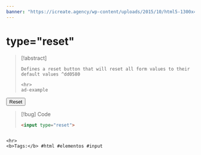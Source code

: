 ```yaml
---
banner: "https://icreate.agency/wp-content/uploads/2015/10/html5-1300x470.gif"
---
```

# type="reset"
> [!abstract]
> ````
> Defines a reset button that will reset all form values to their default values ^dd0580
> 
> <hr>
> ad-example
<input type="reset">

> [!bug] Code
> ~~~html
> <input type="reset">
> ~~~


````

<hr>
<b>Tags:</b> #html #elementos #input